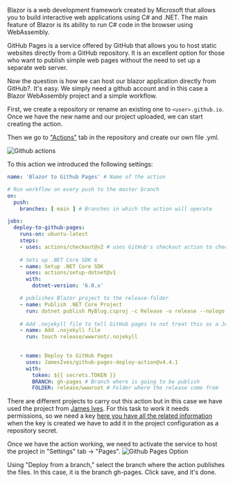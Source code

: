 Blazor is a web development framework created by Microsoft that allows you to build interactive web applications using C# and .NET. The main feature of Blazor is its ability to run C# code in the browser using WebAssembly.

GitHub Pages is a service offered by GitHub that allows you to host static websites directly from a GitHub repository. It is an excellent option for those who want to publish simple web pages without the need to set up a separate web server.

Now the question is how we can host our blazor application directly from GitHub?. It's easy. We simply need a github account and in this case a Blazor WebAssembly project and a simple workflow.

First, we create a repository or rename an existing one to `<user>.github.io`. Once we have the new name and our project uploaded, we can start creating the action.

Then we go to ["Actions"](https://docs.github.com/en/actions) tab in the repository and create our own file .yml.

![Github actions](/data/posts/img/action.png)

To this action we introduced the following settings:
```yaml
name: 'Blazor to Github Pages' # Name of the action

# Run workflow on every push to the master branch
on:
  push:
    branches: [ main ] # Branches in which the action will operate 

jobs:
  deploy-to-github-pages:
    runs-on: ubuntu-latest
    steps:
    - uses: actions/checkout@v2 # uses GitHub's checkout action to checkout code form the branch
    
    # Sets up .NET Core SDK 6
    - name: Setup .NET Core SDK
      uses: actions/setup-dotnet@v1
      with:
        dotnet-version: '6.0.x'

    # publishes Blazor project to the release-folder
    - name: Publish .NET Core Project
      run: dotnet publish MyBlog.csproj -c Release -o release --nologo
   
    # Add .nojekyll file to tell GitHub pages to not treat this as a Jekyll project. (Allow files and folders starting with an underscore)
    - name: Add .nojekyll file
      run: touch release/wwwroot/.nojekyll
      

    - name: Deploy to GitHub Pages
      uses: JamesIves/github-pages-deploy-action@v4.4.1
      with:
        token: ${{ secrets.TOKEN }}
        BRANCH: gh-pages # Branch where is going to be publish
        FOLDER: release/wwwroot # Folder where the release come from 

```

There are different projects to carry out this action but in this case we have used the project from [James Ives](https://github.com/JamesIves/github-pages-deploy-action). For this task to work it needs permissions, so we need a key [here you have all the related information](https://docs.github.com/en/actions/security-guides/encrypted-secrets) when the key is created we have to add it in the project configuration as a repository secret.

Once we have the action working, we need to activate the service to host the project in "Settings" tab -> "Pages". ![Github Pages Option](/data/posts/img/githubpages.png)

Using "Deploy from a branch," select the branch where the action publishes the files. In this case, it is the branch gh-pages. Click save, and it's done.
